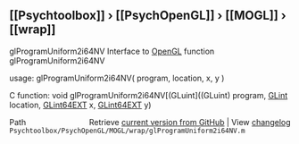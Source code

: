 ## [[Psychtoolbox]] &#8250; [[PsychOpenGL]] &#8250; [[MOGL]] &#8250; [[wrap]]

glProgramUniform2i64NV  Interface to [OpenGL](OpenGL) function glProgramUniform2i64NV  
  
usage:  glProgramUniform2i64NV( program, location, x, y )  
  
C function:  void glProgramUniform2i64NV[(GLuint]((GLuint) program, [GLint](GLint) location, [GLint64EXT](GLint64EXT) x, [GLint64EXT](GLint64EXT) y)  




<div class="code_header" style="text-align:right;">
  <span style="float:left;">Path&nbsp;&nbsp;</span> <span class="counter">Retrieve <a href=
  "https://raw.github.com/Psychtoolbox-3/Psychtoolbox-3/beta/Psychtoolbox/PsychOpenGL/MOGL/wrap/glProgramUniform2i64NV.m">current version from GitHub</a> | View <a href=
  "https://github.com/Psychtoolbox-3/Psychtoolbox-3/commits/beta/Psychtoolbox/PsychOpenGL/MOGL/wrap/glProgramUniform2i64NV.m">changelog</a></span>
</div>
<div class="code">
  <code>Psychtoolbox/PsychOpenGL/MOGL/wrap/glProgramUniform2i64NV.m</code>
</div>

